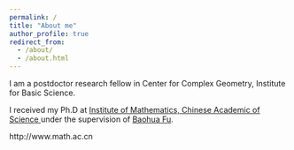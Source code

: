 ```yaml
---
permalink: /
title: "About me"
author_profile: true
redirect_from: 
  - /about/
  - /about.html
---
```

I am a postdoctor research fellow in Center for Complex Geometry, Institute for Basic Science. 
<p> I received my Ph.D at <a href="http://www.math.ac.cn">Institute of Mathematics, Chinese Academic of Science </a> under the supervision of <a href="http://www.math.ac.cn/people/fbh/">Baohua Fu</a>.</p>
http://www.math.ac.cn

<!--A data-driven personal website-->
<!--======-->





<!--For more info-->
<!---------->

